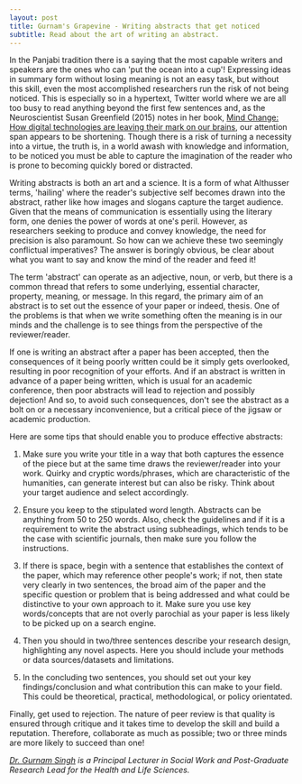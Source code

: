 ```yaml
---
layout: post
title: Gurnam's Grapevine - Writing abstracts that get noticed
subtitle: Read about the art of writing an abstract.
---
```


In the Panjabi tradition there is a saying that the most capable writers and speakers are the ones who can 'put the ocean into a cup'! Expressing ideas in summary form without losing meaning is not an easy task, but without this skill, even the most accomplished researchers run the risk of not being noticed. This is especially so in a hypertext, Twitter world where we are all too busy to read anything beyond the first few sentences and, as the Neuroscientist Susan Greenfield (2015) notes in her book, [Mind Change: How digital technologies are leaving their mark on our brains](https://www.amazon.co.uk/dp/B00JWV160G/ref=dp-kindle-redirect?_encoding=UTF8&btkr=1), our attention span appears to be shortening. Though there is a risk of turning a necessity into a virtue, the truth is, in a world awash with knowledge and information, to be noticed you must be able to capture the imagination of the reader who is prone to becoming quickly bored or distracted.

Writing abstracts is both an art and a science. It is a form of what Althusser terms, 'hailing' where the reader's subjective self becomes drawn into the abstract, rather like how images and slogans capture the target audience.  Given that the means of communication is essentially using the literary form, one denies the power of words at one's peril. However, as researchers seeking to produce and convey knowledge, the need for precision is also paramount. So how can we achieve these two seemingly conflictual imperatives? The answer is boringly obvious, be clear about what you want to say and know the mind of the reader and feed it!

The term 'abstract' can operate as an adjective, noun, or verb, but there is a common thread that refers to some underlying, essential character, property, meaning, or message. In this regard, the primary aim of an abstract is to set out the essence of your paper or indeed, thesis. One of the problems is that when we write something often the meaning is in our minds and the challenge is to see things from the perspective of the reviewer/reader. 

If one is writing an abstract after a paper has been accepted, then the consequences of it being poorly written could be it simply gets overlooked, resulting in poor recognition of your efforts. And if an abstract is written in advance of a paper being written, which is usual for an academic conference, then poor abstracts will lead to rejection and possibly dejection! And so, to avoid such consequences, don't see the abstract as a bolt on or a necessary inconvenience, but a critical piece of the jigsaw or academic production.

Here are some tips that should enable you to produce effective abstracts:

1.	Make sure you write your title in a way that both captures the essence of the piece but at the same time draws the reviewer/reader into your work. Quirky and cryptic words/phrases, which are characteristic of the humanities, can generate interest but can also be risky. Think about your target audience and select accordingly. 

2.	Ensure you keep to the stipulated word length. Abstracts can be anything from 50 to 250 words. Also, check the guidelines and if it is a requirement to write the abstract using subheadings, which tends to be the case with scientific journals, then make sure you follow the instructions. 

3.	If there is space, begin with a sentence that establishes the context of the paper, which may reference other people's work; if not, then state very clearly in two sentences, the broad aim of the paper and the specific question or problem that is being addressed and what could be distinctive to your own approach to it. Make sure you use key words/concepts that are not overly parochial as your paper is less likely to be picked up on a search engine. 

4.	Then you should in two/three sentences describe your research design, highlighting any novel aspects. Here you should include your methods or data sources/datasets and limitations.

5.	In the concluding two sentences, you should set out your key findings/conclusion and what contribution this can make to your field. This could be theoretical, practical, methodological, or policy orientated.

Finally, get used to rejection. The nature of peer review is that quality is ensured through critique and it takes time to develop the skill and build a reputation. Therefore, collaborate as much as possible; two or three minds are more likely to succeed than one!

*[Dr. Gurnam Singh](http://www.coventry.ac.uk/research/research-directories/researchers/gurnam-singh/) is a Principal Lecturer in Social Work and Post-Graduate Research Lead for the Health and Life Sciences.*
